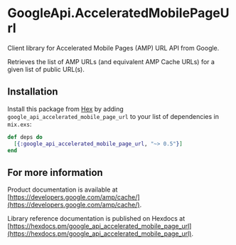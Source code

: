# GoogleApi.AcceleratedMobilePageUrl

Client library for Accelerated Mobile Pages (AMP) URL API from Google.

Retrieves the list of AMP URLs (and equivalent AMP Cache URLs) for a given list of public URL(s).


## Installation

Install this package from [Hex](https://hex.pm) by adding
`google_api_accelerated_mobile_page_url` to your list of dependencies in `mix.exs`:

```elixir
def deps do
  [{:google_api_accelerated_mobile_page_url, "~> 0.5"}]
end
```

## For more information

Product documentation is available at [https://developers.google.com/amp/cache/](https://developers.google.com/amp/cache/).

Library reference documentation is published on Hexdocs at
[https://hexdocs.pm/google_api_accelerated_mobile_page_url](https://hexdocs.pm/google_api_accelerated_mobile_page_url).

